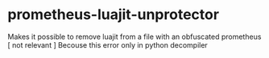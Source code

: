 # prometheus-luajit-unprotector
Makes it possible to remove luajit from a file with an obfuscated prometheus [ not relevant ]
Becouse this error only in python decompiler
